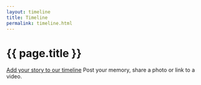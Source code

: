 ```yaml
---
layout: timeline
title: Timeline
permalink: timeline.html
---
```

<div class="timeline">
    <h1>{{ page.title }}</h1>
    <div class="yourevent">
    <a href="/timeline/timeline-form/" class="btn">Add your story to our timeline</a> <span>Post your memory, share a photo or link to a video.</span>
    </div>
</div>
<div id="timeline-embed"></div>
<script type="text/javascript" src="../js/embed-timeline.js">&nbsp;</script>
<script type="text/javascript" src="../js/storyjs-embed.js">&nbsp;</script>
<link charset="utf-8" rel="stylesheet" type="text/css" href="/css/timeline.css">